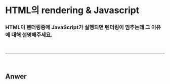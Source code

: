 # HTML의 rendering & Javascript

### HTML이 렌더링중에 JavaScript가 실행되면 렌더링이 멈추는데 그 이유에 대해 설명해주세요.

<br>

---

<br>

## Anwer
